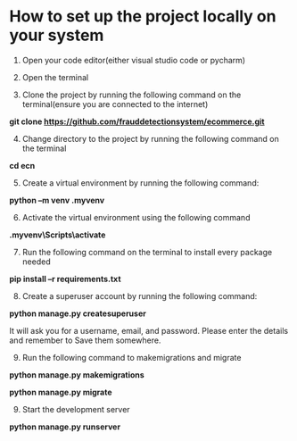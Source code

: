 # How to set up the project locally on your system

1. Open your code editor(either visual studio code or pycharm)

2. Open the terminal

3. Clone the project by running the following command on the terminal(ensure you are connected to the internet)

**git clone https://github.com/frauddetectionsystem/ecommerce.git**

4. Change directory to the project by running the following command on the terminal

**cd ecn**

5. Create a virtual environment by running the following command:

**python –m venv .myvenv**

6. Activate the virtual environment using the following command

**.myvenv\Scripts\activate**

7. Run the following command on the terminal to install every package needed

**pip install –r requirements.txt**


8. Create a superuser account by running the following command:

**python manage.py createsuperuser**

It will ask you for a username, email, and password. Please enter the details and remember to
Save them somewhere.

9. Run the following command to makemigrations and migrate

**python manage.py makemigrations**

**python manage.py migrate**


9. Start the development server

**python manage.py runserver**

